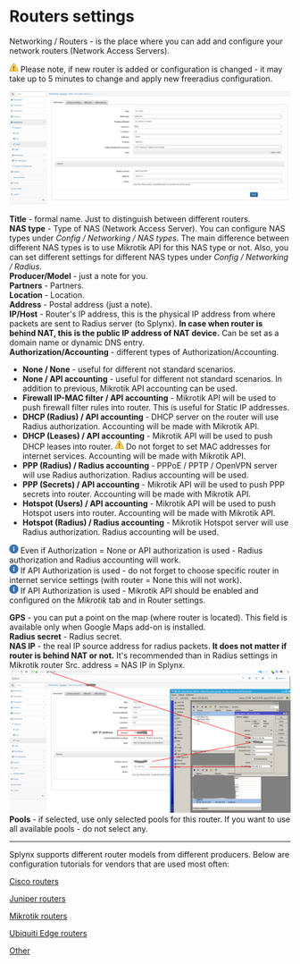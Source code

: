Routers settings
==========

Networking / Routers - is the place where you can add and configure your network routers (Network Access Servers).

![(warning)](warning.png) Please note, if new router is added or configuration is changed - it may take up to 5 minutes to change and apply new freeradius configuration.

![(image)](image2018-10-2_11-28-30.png)

**Title** - formal name. Just to distinguish between different routers.  
**NAS type** - Type of NAS (Network Access Server). You can configure NAS types under _Config / Networking / NAS types_. The main difference between different NAS types is to use Mikrotik API for this NAS type or not. Also, you can set different settings for different NAS types under _Config / Networking / Radius_.  
**Producer/Model** - just a note for you.  
**Partners** - Partners.  
**Location** - Location.  
**Address** - Postal address (just a note).  
**IP/Host** - Router's IP address, this is the physical IP address from where packets are sent to Radius server (to Splynx). **In case when router is behind NAT, this is the public IP address of NAT device.** Can be set as a domain name or dynamic DNS entry.  
**Authorization/Accounting** - different types of Authorization/Accounting.

*   **None / None** - useful for different not standard scenarios.
*   **None / API accounting** - useful for different not standard scenarios. In addition to previous, Mikrotik API accounting can be used.
*   **Firewall IP-MAC filter / API accounting** - Mikrotik API will be used to push firewall filter rules into router. This is useful for Static IP addresses.
*   **DHCP (Radius) / API accounting** - DHCP server on the router will use Radius authorization. Accounting will be made with Mikrotik API.
*   **DHCP (Leases) / API accounting** - Mikrotik API will be used to push DHCP leases into router. ![(warning)](warning.png) Do not forget to set MAC addresses for internet services. Accounting will be made with Mikrotik API.
*   **PPP (Radius) / Radius accounting** - PPPoE / PPTP / OpenVPN server will use Radius authorization. Radius accounting will be used.
*   **PPP (Secrets) / API accounting** - Mikrotik API will be used to push PPP secrets into router. Accounting will be made with Mikrotik API.
*   **Hotspot (Users) / API accounting** - Mikrotik API will be used to push Hotspot users into router. Accounting will be made with Mikrotik API.
*   **Hotspot (Radius) / Radius accounting** - Mikrotik Hotspot server will use Radius authorization. Radius accounting will be used.

![(info)](info.png) Even if Authorization = None or API authorization is used - Radius authorization and Radius accounting will work.  
![(info)](info.png) If API Authorization is used - do not forget to choose specific router in internet service settings (with router = None this will not work).  
![(info)](info.png) If API Authorization is used - Mikrotik API should be enabled and configured on the _Mikrotik_ tab and in Router settings.

**GPS** - you can put a point on the map (where router is located). This field is available only when Google Maps add-on is installed.  
**Radius secret** - Radius secret.  
**NAS IP** - the real IP source address for radius packets. **It does not matter if router is behind NAT or not.** It's recommended than in Radius settings in Mikrotik router Src. address = NAS IP in Splynx.  
![(image)](image2018-10-2_13-26-18.png)
**Pools** - if selected, use only selected pools for this router. If you want to use all available pools - do not select any.

* * *

Splynx supports different router models from different producers. Below are configuration tutorials for vendors that are used most often:

[Cisco routers](/networking/routers_settings/cisco/cisco.md)

[Juniper routers](/networking/routers_settings/juniper/juniper.md)

[Mikrotik routers](/networking/routers_settings/mikrotik/mikrotik.md)

[Ubiquiti Edge routers](/networking/routers_settings/ubiquiti/ubiquiti.md)

[Other](/networking/routers_settings/other/other.md)

